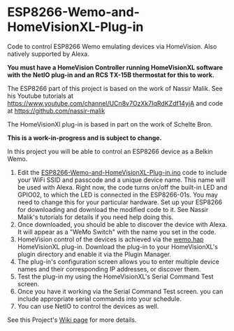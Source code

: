 # ESP8266-Wemo-and-HomeVisionXL-Plug-in

Code to control ESP8266 Wemo emulating devices via HomeVision. Also natively supported by Alexa.

<b>You must have a HomeVision Controller running HomeVisionXL software with the NetIO plug-in and an RCS TX-15B thermostat for this to work.</b>

The ESP8266 part of this project is based on the work of Nassir Malik. See his Youtube tutorials at https://www.youtube.com/channel/UCn8v7OzXk7IqRdKZdf14yjA and code at https://github.com/nassir-malik

The HomeVisionXl plug-in is based in part on the work of Schelte Bron.

<b> This is a work-in-progress and is subject to change.</b>

In this project you will be able to control an ESP8266 device as a Belkin Wemo.
1. Edit the [ESP8266-Wemo-and-HomeVisionXL-Plug-in.ino](https://github.com/rebel7580/ESP8266-Wemo-and-HomeVisionXL-Plug-in/blob/master/ESP8266_Wemo_and_HomeVisionXL.ino) code to include your WiFi SSID and passcode and a unique device name. This name will be used with Alexa.
Right now, the code turns on/off the built-in LED and GPIO02, to which the LED is connected in the ESP8266-01s.
You may need to change this for your particular hardware.
Set up your ESP8266 for downloading and download the modified code to it.
See Nassir Malik's tutorials for details if you need help doing this.
1. Once downloaded, you should be able to discover the device with Alexa. It will appear as a "WeMo Switch" with the name you set in the code.
1. HomeVision control of the devices is achieved via the [wemo.hap](https://github.com/rebel7580/ESP8266-Wemo-and-HomeVisionXL-Plug-in/blob/master/wemo.hap) HomeVisionXL plug-in. Download the plug-in to your HomeVisionXL's plugin directory and enable it via the Plugin Manager.
1. The plug-in's configuration screen allows you to enter multiple device names and their corresponding IP addresses, or discover them.
1. Test the plug-in my using the HomeVisionXL's Serial Command Test screen.
1. Once you have it working via the Serial Command Test screen. you can include appropriate serial commands into your schedule.
1. You can use NetIO to control the devices as well.

See this Project's [Wiki page](https://github.com/rebel7580/ESP8266-Wemo-and-HomeVisionXL-Plug-in/wiki/ESP8266-Wemo-and-HomeVisionXL-Plug-in) for more details.
